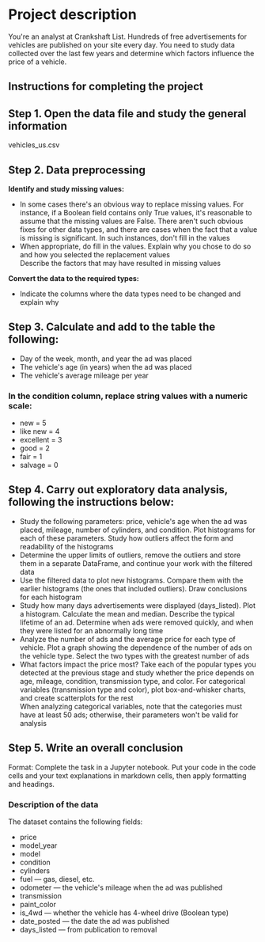 <h1>Project description</h1>
You're an analyst at Crankshaft List. Hundreds of free advertisements for vehicles are published on your site every day. You need to study data collected over the last few years and determine which factors influence the price of a vehicle.

<h2>Instructions for completing the project</h2>
<h2>Step 1. Open the data file and study the general information</h2>
vehicles_us.csv
<h2>Step 2. Data preprocessing</h2>
<b>Identify and study missing values:</b>
<ul><li>In some cases there's an obvious way to replace missing values. For instance, if a Boolean field contains only True values, it's reasonable to assume that the missing values are False. There aren't such obvious fixes for other data types, and there are cases when the fact that a value is missing is significant. In such instances, don't fill in the values
<li>When appropriate, do fill in the values. Explain why you chose to do so and how you selected the replacement values</li>
Describe the factors that may have resulted in missing values</li></ul>
<b>Convert the data to the required types:</b>
<ul><li>Indicate the columns where the data types need to be changed and explain why</li></ul>
<h2>Step 3. Calculate and add to the table the following:</h2>
<ul><li>Day of the week, month, and year the ad was placed
<li>The vehicle's age (in years) when the ad was placed
<li>The vehicle's average mileage per year</li></ul>
<h3>In the condition column, replace string values with a numeric scale:</h3>
<ul><li>new = 5</li>
<li>like new = 4</li>
<li>excellent = 3</li>
<li>good = 2</li>
<li>fair = 1</li>
<li>salvage = 0</li></ul>
<h2>Step 4. Carry out exploratory data analysis, following the instructions below:</h2>
<ul><li>Study the following parameters: price, vehicle's age when the ad was placed, mileage, number of cylinders, and condition. Plot histograms for each of these parameters. Study how outliers affect the form and readability of the histograms</li>
<li>Determine the upper limits of outliers, remove the outliers and store them in a separate DataFrame, and continue your work with the filtered data</li>
<li>Use the filtered data to plot new histograms. Compare them with the earlier histograms (the ones that included outliers). Draw conclusions for each histogram</li>
<li>Study how many days advertisements were displayed (days_listed). Plot a histogram. Calculate the mean and median. Describe the typical lifetime of an ad. Determine when ads were removed quickly, and when they were listed for an abnormally long time</li>
<li>Analyze the number of ads and the average price for each type of vehicle. Plot a graph showing the dependence of the number of ads on the vehicle type. Select the two types with the greatest number of ads</li>
<li>What factors impact the price most? Take each of the popular types you detected at the previous stage and study whether the price depends on age, mileage, condition, transmission type, and color. For categorical variables (transmission type and color), plot box-and-whisker charts, and create scatterplots for the rest</li> When analyzing categorical variables, note that the categories must have at least 50 ads; otherwise, their parameters won't be valid for analysis</li></ul>
<h2>Step 5. Write an overall conclusion</h2>
Format: Complete the task in a Jupyter notebook. Put your code in the code cells and your text explanations in markdown cells, then apply formatting and headings.
<h3>Description of the data</h3>
The dataset contains the following fields:
<ul><li>price</li>
<li>model_year</li>
<li>model</li>
<li>condition</li>
<li>cylinders</li>
<li>fuel — gas, diesel, etc.</li>
<li>odometer — the vehicle's mileage when the ad was published</li>
<li>transmission</li>
<li>paint_color</li>
<li>is_4wd — whether the vehicle has 4-wheel drive (Boolean type)</li>
<li>date_posted — the date the ad was published</li>
<li>days_listed — from publication to removal</li></ul>
